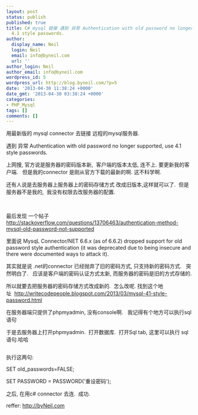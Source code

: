 ```yaml
---
layout: post
status: publish
published: true
title: C# mysql 链接 遇到 异常 Authentication with old password no longer supported, use
  4.1 style passwords.
author:
  display_name: Neil
  login: Neil
  email: info@byneil.com
  url: ''
author_login: Neil
author_email: info@byneil.com
wordpress_id: 5
wordpress_url: http://blog.byneil.com/?p=5
date: '2013-04-30 11:38:24 +0000'
date_gmt: '2013-04-30 03:38:24 +0000'
categories:
- PHP_Mysql
tags: []
comments: []
---
```

<p>用最新版的 mysql connector 去链接 远程的mysql服务器.</p>
<p>遇到 异常 Authentication with old password no longer supported, use 4.1 style passwords.</p>
<p>上网搜, 官方说是服务器的密码版本新, &nbsp;客户端的版本太低, 连不上. 要更新我的客户端. &nbsp; 但是我的connector 是刚从官方下载的最新的啊. 这不科学啊.</p>
<p>还有人说是去服务器上服务器上的密码存储方式 改成旧版本,这样就可以了. &nbsp;但是服务器不是我的, &nbsp;我没有权限去改服务器的配置.</p>
<p>&nbsp;</p>
<p>最后发现 一个帖子<a href="http://stackoverflow.com/questions/13706463/authentication-method-mysql-old-password-not-supported">http://stackoverflow.com/questions/13706463/authentication-method-mysql-old-password-not-supported</a></p>
<p>里面说&nbsp;MysqL Connector/NET 6.6.x (as of 6.6.2) dropped support for old password style authentication (it was deprecated due to being insecure and there were documented ways to attack it).</p>
<p>其实就是说 .net的connector 已经抛弃了旧的密码方式, 只支持新的密码方式. &nbsp; 突然明白了. &nbsp; 应该是客户端的密码认证方式太新, 而服务器的密码是旧的方式存储的.</p>
<p>所以就要去把服务器的密码存储方式改成新的. &nbsp;怎么改呢. 找到这个地址&nbsp;&nbsp;<a href="http://writecodepeople.blogspot.com/2013/03/mysql-41-style-password.html">http://writecodepeople.blogspot.com/2013/03/mysql-41-style-password.html</a></p>
<p>在服务器端只提供了phpmyadmin, 没有console啊. &nbsp; 我记得有个地方可以执行sql语句</p>
<p>于是去服务器上打开phpmyadmin. &nbsp;打开数据库. &nbsp;打开Sql tab, 这里可以执行 sql语句.哈哈</p>
<p><img alt="" src="http://images.cnitblog.com/blog/38373/201304/22215455-1827a43a2c584a8bbde03ce257f584de.png" /></p>
<p>执行这两句:</p>
<p>SET old_passwords=FALSE;</p>
<p>SET PASSWORD = PASSWORD('重设密码');</p>
<p>之后, 在用c# connector 去连. &nbsp;成功.</p>
<p>reffer: <a title="byNeil" href="http://byNeil.com" target="_blank">http://byNeil.com</a></p>
